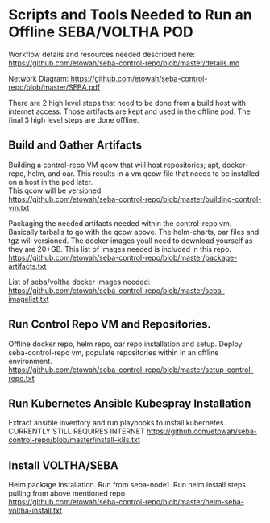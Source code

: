 # Scripts and Tools Needed to Run an Offline SEBA/VOLTHA POD

Workflow details and resources needed described here:  
https://github.com/etowah/seba-control-repo/blob/master/details.md

Network Diagram:
https://github.com/etowah/seba-control-repo/blob/master/SEBA.pdf

There are 2 high level steps that need to be done from a build host with internet access.  Those artifacts are kept and used in the offline pod.   The final 3 high level steps are done offline.  

## Build and Gather Artifacts
Building a control-repo VM qcow that will host repositories; apt, docker-repo, helm, and oar.   This results in a vm qcow file that needs to be installed on a host in the pod later.  
This qcow will be versioned  
https://github.com/etowah/seba-control-repo/blob/master/building-control-vm.txt

Packaging the needed artifacts needed within the control-repo vm.   Basically tarballs to go with the qcow above. The helm-charts, oar files and tgz will versioned.  The docker images youll need to download yourself as they are 20+GB.  This list of images needed is included in this repo.  
https://github.com/etowah/seba-control-repo/blob/master/package-artifacts.txt

List of seba/voltha docker images needed:  
https://github.com/etowah/seba-control-repo/blob/master/seba-imagelist.txt

## Run Control Repo VM and Repositories. 
Offline docker repo, helm repo, oar repo installation and setup.  Deploy seba-control-repo vm, populate repositories within in an offline environment.  
https://github.com/etowah/seba-control-repo/blob/master/setup-control-repo.txt

## Run Kubernetes Ansible Kubespray Installation
Extract ansible inventory and run playbooks to install kubernetes.  CURRENTLY STILL REQUIRES INTERNET
https://github.com/etowah/seba-control-repo/blob/master/install-k8s.txt

## Install VOLTHA/SEBA
Helm package installation.    Run from seba-node1.   Run helm install steps pulling from above mentioned repo  
https://github.com/etowah/seba-control-repo/blob/master/helm-seba-voltha-install.txt

 
